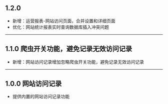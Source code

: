 ## 1.2.0

- 新增：运营报表-网站访问页面，合并设置和详细页面
- 优化：网站统计报表实时查询数据库插入冲突问题

---

## 1.1.0 爬虫开关功能，避免记录无效访问记录

- 新增：网站访问记录增加忽略爬虫开关功能，避免记录无效访问记录

---

## 1.0.0 网站访问记录

- 提供内置的网站访问记录功能
